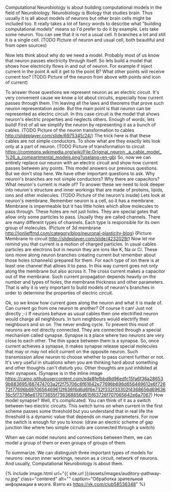 Computational Neurobiology is about building computational models in the field of Neurobiology. Neurobiology is Biology that studies brain. Thus usually it is all about models of neurons but other brain cells might be included too.
It really takes a lot of fancy words to describe what "building computational models" means so I'd prefer to do it by example. Lets take some neuron. You can see that it is not a usual cell. It branches a lot and still it is a single cell.
(TODO Picture of neuron and usual cell, both beautiful and from open sources)

Now lets think about why do we need a model. Probably most of us know that neuron passes electricity through itself. So lets build a model that shows how electricity flows in and out of neuron. For example if inject current in the point A will it get to the point B? What other points will receive current too?
(TODO Picture of the neuron from above with points and icon of current)

To answer those questions we represent neuron as an electric circuit. It's very convenient cause we know a lot about circuits, especially how current passes through them. I'm leaving all the laws and theorems that prove such neuron representation aside. But the main point is that neuron can be represented as electric circuit. In this case circuit is the model that shows neuron's electric properties and neglects others.
Enough of words, lets build! First of all we simplify the neuron by representing it as a bunch of cables.
(TODO Picture of the neuron transformation to cables http://slideplayer.com/slide/6975345/24/)
The trick here is that these cables are not simple conductors. To show what are they exactly lets look only at a part of neuron.
(TODO Picture of transformation to circuit https://commons.wikimedia.org/wiki/File:Original_neuron,_a_cable_model_%26_a_compartmental_models.png?uselang=en-gb)
So, now we can entirely replace our neuron with an electric circuit and show how current passes between any points. This model answers our previous questions. But we don't stop here. We have other important questions to ask. Why neuron's branches are not simple conductors? Why there are capacitors? What neuron's current is made of? To answer these we need to look deeper into neuron's structure and inner workings that are made of proteins, lipids, ions and other molecules.
(TODO Picture of the neuron's inside)
Lets look at neuron's membrane. Remember neuron is a cell, so it has a membrane. Membrane is impermeable but it has little holes which allow molecules to pass through. These holes are not just holes. They are special gates that allow only some particles to pass. Usually they are called channels. There are many different types of channels. Each type is responsible for its own group of molecules.
(Picture of 3d membrane http://jonlieffmd.com/category/blog/neuronal-plasticity-blog)
(Picture Membrane to circuit http://slideplayer.com/slide/4232029/)
Now let me remind you that current is a motion of charged particles. In usual cables particles are electrons but in neuron they are ions like K, Na or Cl. These ions move along neuron branches creating current but remember about those holes (channels) prepared for them. For each type of ion there is at least one channel that allows it to pass. In this way current goes not only along the membrane but also across it. The cross current makes a capacitor out of the membrane. Such current propagation depends heavily on the number and types of holes, the membrane thickness and other parameters. That is why it is very important to build models of neuron's branches in order to determine the properties of electric circuit.

Ok, so we know how current goes along the neuron and what it is made of. Can current go from one neuron to another? Of course it can! Just not directly ;-) If neurons behave as usual cables then one electrified neuron would charge all neighbours. In turn neighbours would electrify their neighbours and so on. The never ending cycle. To prevent this most of neurons are not directly connected. They are connected through a special mechanism called synapse. Synapse is a place where two neurons are very close to each other. The thin space between them is a synapse. So, once current achieves a synapse, it makes synapse release special molecules that may or may not elicit current on the opposite neuron. Such transmission allow neuron to choose whether to pass current further or not. It's very useful in situations when you are thinking hard about something and other thoughts can't disturb you. Other thoughts are just inhibited at their synapses.
(Synapse is in the inline image https://camo.githubusercontent.com/eda8fefbbd8d96edfc15fa6f36a286539b883695/687474703a2f2f75706c6f61642e77696b696d656469612e6f72672f77696b6970656469612f636f6d6d6f6e732f332f33302f4368656d6963616c5f73796e617073655f736368656d615f63726f707065642e6a7067)
How model synapse? Well, it's complicated. You can think of it as a switch between two electric circuits. This switch turns on when current in the first scheme passes some threshold but you understand that in real life the threshold is a dynamic value that depends on many parameters. For now the switch is enough for you to know.
(draw an electric scheme of gap junction like where two simple cicruits are connected through a switch)

When we can model neurons and connections between them, we can model a group of them or even groups of groups of them.



To summarize. We can distinguish three important types of models for neurons: neuron inner workings, neuron as a circuit, network of neurons. And usually, Computational Neurobiology is about them.


{% include image.html url="{{ site.url }}/assets/images/auditory-pathway-ru.jpg" class="centered" alt="" caption="Обработка зрительной информации в мозге. Взято из <a href="https://vk.com/club58536348">https://vk.com/club58536348</a>" %}
